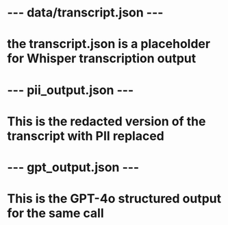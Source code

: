 # --- data/transcript.json ---
# the transcript.json is a placeholder for Whisper transcription output

# --- pii_output.json ---
# This is the redacted version of the transcript with PII replaced

# --- gpt_output.json ---
# This is the GPT-4o structured output for the same call